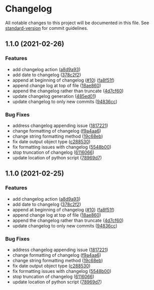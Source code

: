 # Changelog

All notable changes to this project will be documented in this file. See [standard-version](https://github.com/conventional-changelog/standard-version) for commit guidelines.

## 1.1.0 (2021-02-26)


### Features

* add changelog action ([a8d9a93](https://github.com/ronimum-effort/changelog-action/commit/a8d9a9337c612c0550c456bde9be87e08706a81a))
* add date to changelog ([378c2f2](https://github.com/ronimum-effort/changelog-action/commit/378c2f20d9f7a833e9a727b067692d52527c1c70))
* append at beginning of changelog ([#10](https://github.com/ronimum-effort/changelog-action/issues/10)) ([fa8f51f](https://github.com/ronimum-effort/changelog-action/commit/fa8f51f4cdd59b0c4cb45a1fa74183ccb0a6d378))
* append change log at top of file ([18ae860](https://github.com/ronimum-effort/changelog-action/commit/18ae860aebcd865e05123d72674a8a112be1cb52))
* append the changelog rather than truncate ([4d7cf60](https://github.com/ronimum-effort/changelog-action/commit/4d7cf60ae7894d37933830ba3fa5dcb3e2f9bcb5))
* update changelog generation ([485ed01](https://github.com/ronimum-effort/changelog-action/commit/485ed0192533a8bd207a127b5b4795cbd114cffa))
* update changelog to only new commits ([94836cc](https://github.com/ronimum-effort/changelog-action/commit/94836cc9826d2606b6df635ec0a8976541d17fed))


### Bug Fixes

* address changelog appending issue ([1817221](https://github.com/ronimum-effort/changelog-action/commit/18172217500ab2cf465cc20551d99b1cf4c60e0a))
* change formatting of changelog ([f9a4aa6](https://github.com/ronimum-effort/changelog-action/commit/f9a4aa610c865112931c2956ef6445c97c27f0ea))
* change string formatting method ([19c68eb](https://github.com/ronimum-effort/changelog-action/commit/19c68eb4e88f1873f9096f73fb30882709d3051a))
* fix date output object type ([c288530](https://github.com/ronimum-effort/changelog-action/commit/c2885304d73946937c65b160a831b44ceea2f9e9))
* fix formatting issues with changelog ([5548b00](https://github.com/ronimum-effort/changelog-action/commit/5548b00891b21e703f3eb958d15321b626791de0))
* stop truncation of changelog ([6116066](https://github.com/ronimum-effort/changelog-action/commit/6116066f5ddfff1814d92e1a9000807952728046))
* update location of python script ([78969d7](https://github.com/ronimum-effort/changelog-action/commit/78969d778fd5c9804cb8e9b1d2bb4ee10937d426))

## 1.1.0 (2021-02-25)


### Features

* add changelog action ([a8d9a93](https://github.com/ronimum-effort/changelog-action/commit/a8d9a9337c612c0550c456bde9be87e08706a81a))
* add date to changelog ([378c2f2](https://github.com/ronimum-effort/changelog-action/commit/378c2f20d9f7a833e9a727b067692d52527c1c70))
* append at beginning of changelog ([#10](https://github.com/ronimum-effort/changelog-action/issues/10)) ([fa8f51f](https://github.com/ronimum-effort/changelog-action/commit/fa8f51f4cdd59b0c4cb45a1fa74183ccb0a6d378))
* append change log at top of file ([18ae860](https://github.com/ronimum-effort/changelog-action/commit/18ae860aebcd865e05123d72674a8a112be1cb52))
* append the changelog rather than truncate ([4d7cf60](https://github.com/ronimum-effort/changelog-action/commit/4d7cf60ae7894d37933830ba3fa5dcb3e2f9bcb5))
* update changelog to only new commits ([94836cc](https://github.com/ronimum-effort/changelog-action/commit/94836cc9826d2606b6df635ec0a8976541d17fed))


### Bug Fixes

* address changelog appending issue ([1817221](https://github.com/ronimum-effort/changelog-action/commit/18172217500ab2cf465cc20551d99b1cf4c60e0a))
* change formatting of changelog ([f9a4aa6](https://github.com/ronimum-effort/changelog-action/commit/f9a4aa610c865112931c2956ef6445c97c27f0ea))
* change string formatting method ([19c68eb](https://github.com/ronimum-effort/changelog-action/commit/19c68eb4e88f1873f9096f73fb30882709d3051a))
* fix date output object type ([c288530](https://github.com/ronimum-effort/changelog-action/commit/c2885304d73946937c65b160a831b44ceea2f9e9))
* fix formatting issues with changelog ([5548b00](https://github.com/ronimum-effort/changelog-action/commit/5548b00891b21e703f3eb958d15321b626791de0))
* stop truncation of changelog ([6116066](https://github.com/ronimum-effort/changelog-action/commit/6116066f5ddfff1814d92e1a9000807952728046))
* update location of python script ([78969d7](https://github.com/ronimum-effort/changelog-action/commit/78969d778fd5c9804cb8e9b1d2bb4ee10937d426))
